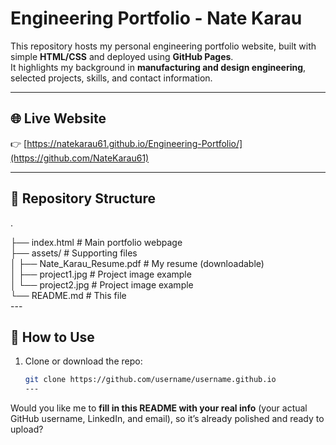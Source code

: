# Engineering Portfolio - Nate Karau

This repository hosts my personal engineering portfolio website, built with simple **HTML/CSS** and deployed using **GitHub Pages**.  
It highlights my background in **manufacturing and design engineering**, selected projects, skills, and contact information.

---

## 🌐 Live Website
👉 [https://natekarau61.github.io/Engineering-Portfolio/](https://github.com/NateKarau61) 

---

## 📂 Repository Structure
.
<p style="margin: 0;">├── index.html # Main portfolio webpage</p>
<p style="margin: 0;">├── assets/ # Supporting files</p>
<p style="margin: 0;">│ ├── Nate_Karau_Resume.pdf # My resume (downloadable)</p>
<p style="margin: 0;">│ ├── project1.jpg # Project image example</p>
<p style="margin: 0;">│ └── project2.jpg # Project image example</p>
<p style="margin: 0;">└── README.md # This file</p>
---

## 🚀 How to Use
1. Clone or download the repo:
   ```bash
   git clone https://github.com/username/username.github.io
   ---

Would you like me to **fill in this README with your real info** (your actual GitHub username, LinkedIn, and email), so it’s already polished and ready to upload?
